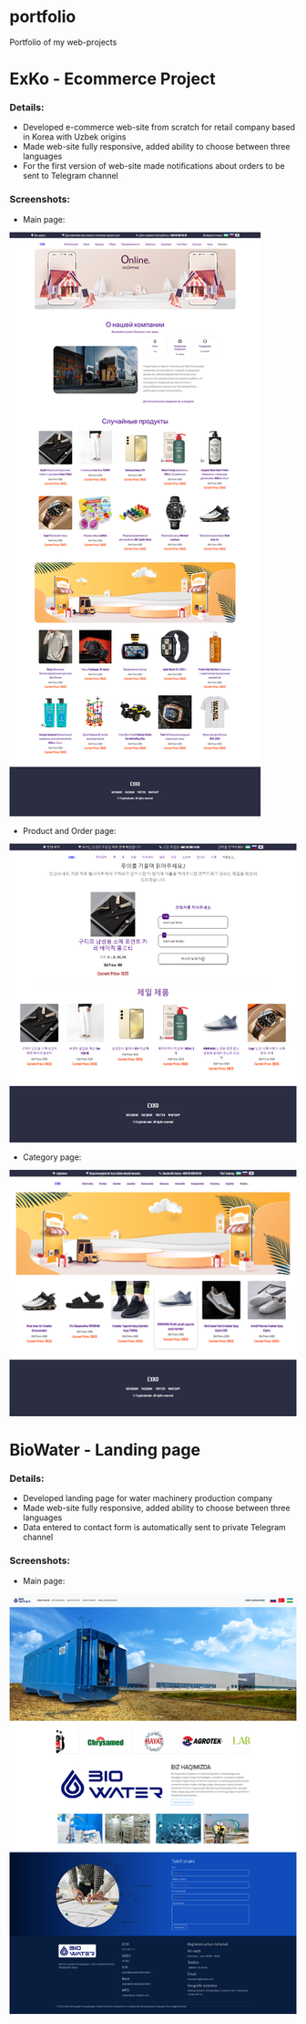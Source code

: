 # portfolio
Portfolio of my web-projects

# ExKo - Ecommerce Project
### Details:
- Developed e-commerce web-site from scratch for retail company based in Korea with Uzbek origins
- Made web-site fully responsive, added ability to choose between three languages
- For the first version of web-site made notifications about orders to be sent to Telegram channel
### Screenshots:
- Main page:

![ExKo - Main page](https://github.com/Buyukov/portfolio/blob/main/images/exko-main-page.png)

- Product and Order page:

![ExKo - Product and Order page](https://github.com/Buyukov/portfolio/blob/main/images/exko-product-order-page.png)

- Category page:

![ExKo - Category page](https://github.com/Buyukov/portfolio/blob/main/images/exko-category-page.png)

# BioWater - Landing page
### Details:
- Developed landing page for water machinery production company
- Made web-site fully responsive, added ability to choose between three languages
- Data entered to contact form is automatically sent to private Telegram channel
### Screenshots:
- Main page:

![BioWater - Main page](https://github.com/Buyukov/portfolio/blob/main/images/biowater-main-page.png)
